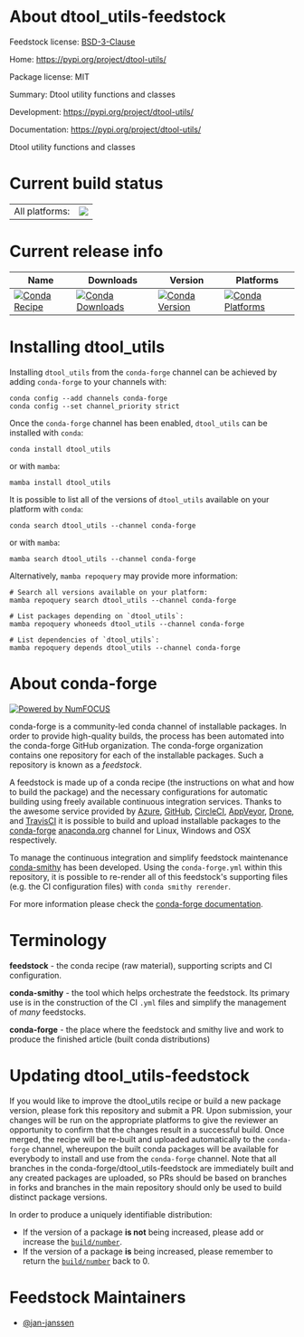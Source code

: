 About dtool_utils-feedstock
===========================

Feedstock license: [BSD-3-Clause](https://github.com/conda-forge/dtool_utils-feedstock/blob/main/LICENSE.txt)

Home: https://pypi.org/project/dtool-utils/

Package license: MIT

Summary: Dtool utility functions and classes

Development: https://pypi.org/project/dtool-utils/

Documentation: https://pypi.org/project/dtool-utils/

Dtool utility functions and classes


Current build status
====================


<table><tr><td>All platforms:</td>
    <td>
      <a href="https://dev.azure.com/conda-forge/feedstock-builds/_build/latest?definitionId=13799&branchName=main">
        <img src="https://dev.azure.com/conda-forge/feedstock-builds/_apis/build/status/dtool_utils-feedstock?branchName=main">
      </a>
    </td>
  </tr>
</table>

Current release info
====================

| Name | Downloads | Version | Platforms |
| --- | --- | --- | --- |
| [![Conda Recipe](https://img.shields.io/badge/recipe-dtool_utils-green.svg)](https://anaconda.org/conda-forge/dtool_utils) | [![Conda Downloads](https://img.shields.io/conda/dn/conda-forge/dtool_utils.svg)](https://anaconda.org/conda-forge/dtool_utils) | [![Conda Version](https://img.shields.io/conda/vn/conda-forge/dtool_utils.svg)](https://anaconda.org/conda-forge/dtool_utils) | [![Conda Platforms](https://img.shields.io/conda/pn/conda-forge/dtool_utils.svg)](https://anaconda.org/conda-forge/dtool_utils) |

Installing dtool_utils
======================

Installing `dtool_utils` from the `conda-forge` channel can be achieved by adding `conda-forge` to your channels with:

```
conda config --add channels conda-forge
conda config --set channel_priority strict
```

Once the `conda-forge` channel has been enabled, `dtool_utils` can be installed with `conda`:

```
conda install dtool_utils
```

or with `mamba`:

```
mamba install dtool_utils
```

It is possible to list all of the versions of `dtool_utils` available on your platform with `conda`:

```
conda search dtool_utils --channel conda-forge
```

or with `mamba`:

```
mamba search dtool_utils --channel conda-forge
```

Alternatively, `mamba repoquery` may provide more information:

```
# Search all versions available on your platform:
mamba repoquery search dtool_utils --channel conda-forge

# List packages depending on `dtool_utils`:
mamba repoquery whoneeds dtool_utils --channel conda-forge

# List dependencies of `dtool_utils`:
mamba repoquery depends dtool_utils --channel conda-forge
```


About conda-forge
=================

[![Powered by
NumFOCUS](https://img.shields.io/badge/powered%20by-NumFOCUS-orange.svg?style=flat&colorA=E1523D&colorB=007D8A)](https://numfocus.org)

conda-forge is a community-led conda channel of installable packages.
In order to provide high-quality builds, the process has been automated into the
conda-forge GitHub organization. The conda-forge organization contains one repository
for each of the installable packages. Such a repository is known as a *feedstock*.

A feedstock is made up of a conda recipe (the instructions on what and how to build
the package) and the necessary configurations for automatic building using freely
available continuous integration services. Thanks to the awesome service provided by
[Azure](https://azure.microsoft.com/en-us/services/devops/), [GitHub](https://github.com/),
[CircleCI](https://circleci.com/), [AppVeyor](https://www.appveyor.com/),
[Drone](https://cloud.drone.io/welcome), and [TravisCI](https://travis-ci.com/)
it is possible to build and upload installable packages to the
[conda-forge](https://anaconda.org/conda-forge) [anaconda.org](https://anaconda.org/)
channel for Linux, Windows and OSX respectively.

To manage the continuous integration and simplify feedstock maintenance
[conda-smithy](https://github.com/conda-forge/conda-smithy) has been developed.
Using the ``conda-forge.yml`` within this repository, it is possible to re-render all of
this feedstock's supporting files (e.g. the CI configuration files) with ``conda smithy rerender``.

For more information please check the [conda-forge documentation](https://conda-forge.org/docs/).

Terminology
===========

**feedstock** - the conda recipe (raw material), supporting scripts and CI configuration.

**conda-smithy** - the tool which helps orchestrate the feedstock.
                   Its primary use is in the construction of the CI ``.yml`` files
                   and simplify the management of *many* feedstocks.

**conda-forge** - the place where the feedstock and smithy live and work to
                  produce the finished article (built conda distributions)


Updating dtool_utils-feedstock
==============================

If you would like to improve the dtool_utils recipe or build a new
package version, please fork this repository and submit a PR. Upon submission,
your changes will be run on the appropriate platforms to give the reviewer an
opportunity to confirm that the changes result in a successful build. Once
merged, the recipe will be re-built and uploaded automatically to the
`conda-forge` channel, whereupon the built conda packages will be available for
everybody to install and use from the `conda-forge` channel.
Note that all branches in the conda-forge/dtool_utils-feedstock are
immediately built and any created packages are uploaded, so PRs should be based
on branches in forks and branches in the main repository should only be used to
build distinct package versions.

In order to produce a uniquely identifiable distribution:
 * If the version of a package **is not** being increased, please add or increase
   the [``build/number``](https://docs.conda.io/projects/conda-build/en/latest/resources/define-metadata.html#build-number-and-string).
 * If the version of a package **is** being increased, please remember to return
   the [``build/number``](https://docs.conda.io/projects/conda-build/en/latest/resources/define-metadata.html#build-number-and-string)
   back to 0.

Feedstock Maintainers
=====================

* [@jan-janssen](https://github.com/jan-janssen/)

